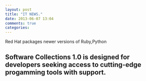 ```yaml
---
layout: post
title: "IT NEWS."
date: 2013-06-07 13:04
comments: true
categories: 
---
```

<html>
<body>
<h>Red Hat packages newer versions of Ruby,Python </h>
<br>
<h2>Software Collections 1.0 is designed for developers seeking access to cutting-edge progamming tools with support.</h2>
</body>
</html>

